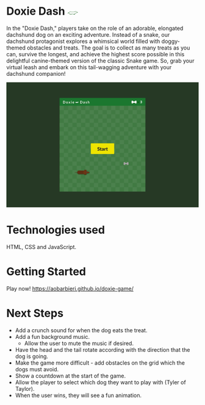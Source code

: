 # Doxie Dash ![](./images/doxie-sm.png)

In the "Doxie Dash," players take on the role of an adorable, elongated dachshund dog on an exciting adventure. Instead of a snake, our dachshund protagonist explores a whimsical world filled with doggy-themed obstacles and treats. 
The goal is to collect as many treats as you can, survive the longest, and achieve the highest score possible in this delightful canine-themed version of the classic Snake game.
So, grab your virtual leash and embark on this tail-wagging adventure with your dachshund companion!

![](./images/preview.png)

# Technologies used
HTML, CSS and JavaScript.

# Getting Started
Play now! https://aobarbieri.github.io/doxie-game/

# Next Steps
- Add a crunch sound for when the dog eats the treat.
- Add a fun background music.
  - Allow the user to mute the music if desired.
- Have the head and the tail rotate according with the direction that the dog is going.
- Make the game more difficult - add obstacles on the grid which the dogs must avoid.
- Show a countdown at the start of the game.
- Allow the player to select which dog they want to play with (Tyler of Taylor).
- When the user wins, they will see a fun animation.
